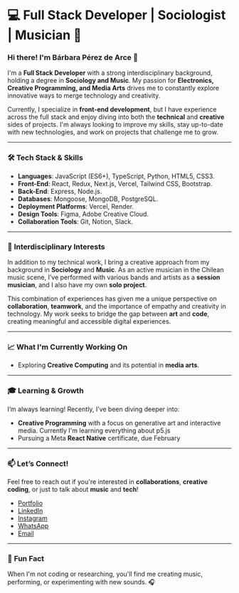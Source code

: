 # 💻 **Full Stack Developer | Sociologist | Musician** 🎵

### Hi there! I'm Bárbara Pérez de Arce 👋

I'm a **Full Stack Developer** with a strong interdisciplinary background, holding a degree in **Sociology and Music**. My passion for **Electronics, Creative Programming, and Media Arts** drives me to constantly explore innovative ways to merge technology and creativity.

Currently, I specialize in **front-end development**, but I have experience across the full stack and enjoy diving into both the **technical** and **creative** sides of projects. I'm always looking to improve my skills, stay up-to-date with new technologies, and work on projects that challenge me to grow.

---

### 🛠 **Tech Stack & Skills**

- **Languages**: JavaScript (ES6+), TypeScript, Python, HTML5, CSS3.
- **Front-End**: React, Redux, Next.js, Vercel, Tailwind CSS, Bootstrap.
- **Back-End**: Express, Node.js.
- **Databases**: Mongoose, MongoDB, PostgreSQL.
- **Deployment Platforms**: Vercel, Render.
- **Design Tools**: Figma, Adobe Creative Cloud.
- **Collaboration Tools**: Git, Notion, Slack.

---

### 🎨 **Interdisciplinary Interests**

In addition to my technical work, I bring a creative approach from my background in **Sociology** and **Music**. As an active musician in the Chilean music scene, I’ve performed with various bands and artists as a **session musician**, and I also have my own **solo project**.

This combination of experiences has given me a unique perspective on **collaboration**, **teamwork**, and the importance of empathy and creativity in technology. My work seeks to bridge the gap between **art** and **code**, creating meaningful and accessible digital experiences.

---

### 📈 **What I'm Currently Working On**

- Exploring **Creative Computing** and its potential in **media arts**.

---

### 🎓 **Learning & Growth**

I’m always learning! Recently, I’ve been diving deeper into:

- **Creative Programming** with a focus on generative art and interactive media. Currently I'm learning everything about p5.js
- Pursuing a Meta **React Native** certificate, due February 

---

### 📫 **Let’s Connect!**

Feel free to reach out if you're interested in **collaborations**, **creative coding**, or just to talk about **music** and **tech**!
- [Portfolio](https://www.barbarapda.dev) 
- [LinkedIn](https://www.linkedin.com/in/barbarapda/)
- [Instagram](https://www.instagram.com/barbarapda)
- [WhatsApp](https://wa.me/56981272793)
- [Email](mailto:barbara.perezdearce@gmail.com)

---

### 🎵 **Fun Fact**

When I'm not coding or researching, you'll find me creating music, performing, or experimenting with new sounds. 🎧
